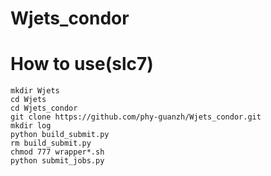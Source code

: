 # Wjets_condor
# How to use(slc7)
```
mkdir Wjets
cd Wjets
cd Wjets_condor
git clone https://github.com/phy-guanzh/Wjets_condor.git
mkdir log
python build_submit.py
rm build_submit.py
chmod 777 wrapper*.sh
python submit_jobs.py
```
